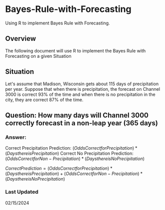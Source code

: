 # Bayes-Rule-with-Forecasting
Using R to implement Bayes Rule with Forecasting.

## Overview
The following document will use R to implement the Bayes Rule with Forecasting on a given Situation

## Situation
Let's assume that Madison, Wisconsin gets about 115 days of precipitation per year. Suppose that when there is precipitation, the forecast on Channel 3000 is correct 93% of the time and when there is no precipitation in the city, they are correct 87% of the time.

## Question: How many days will Channel 3000 correctly forecast in a non-leap year (365 days)

### Answer:
Correct Precipitation Prediction: $`(Odds Correct for Precipitation) * (Days there is Precipitation)`$
Correct No Precipitation Prediction: $`(Odds Correct for Non-Precipitation) * (Days there is No Precipitation)`$

$`Correct Prediction = (Odds Correct for Precipitation) * (Days there is Precipitation) + (Odds Correct for Non-Precipitation) * (Days there is No Precipitation)`$

### Last Updated
02/15/2024
